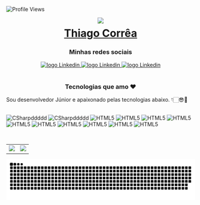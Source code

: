 ![Profile Views](http://estruyf-github.azurewebsites.net/api/VisitorHit?user=thiagogcorreabotelho&repo=thiagogcorreabotelho&countColorcountColor)

<img align="right" src="https://media2.giphy.com/media/uupsXZNSLB6JW/giphy.gif?cid=ecf05e47fx7ot5ubmfwy33p6syswypt2rmnq6gz008m6pr3y&rid=giphy.gif&ct=g" width="260" />

<div align="center">
 <h1> 
   <a href="https://fontmeme.com/fonts/libre-franklin-font/">Thiago Corrêa
   </a>
 </h1>
</div>

<h3 align="center">Minhas redes sociais</h3>

<p align="center">
  <a href="https://www.linkedin.com/in/thiagocorreab/">
    <img alt="logo Linkedin" src="https://img.shields.io/badge/LinkedIn-0077B5?style=for-the-badge&logo=linkedin&logoColor=white">
  </a>
                                                                                                                                
   <a href="https://www.linkedin.com/in/thiagocorreab/">
    <img alt="logo Linkedin" src="https://img.shields.io/badge/Instagram-E4405F?style=for-the-badge&logo=instagram&logoColor=white">
  </a>
    <a href="https://www.linkedin.com/in/thiagocorreab/">
    <img alt="logo Linkedin" src="https://img.shields.io/badge/Facebook-1877F2?style=for-the-badge&logo=facebook&logoColor=white">
  </a>
</p>

<div align="center">
 <h1> 
   <a href="https://fontmeme.com/fonts/libre-franklin-font/">
   </a>
 </h1>
</div>
<h3 align="center">Tecnologias que amo ❤</h3>
<p> 
  Sou desenvolvedor Júnior e apaixonado pelas tecnologias abaixo. 👇🏻😎🚀
 <br>
 <br>
</h4>

![CSharpddddd](https://img.shields.io/badge/C%23-239120?style=for-the-badge&logo=c-sharp&logoColor=white)
![CSharpddddd](https://img.shields.io/badge/.NET-512BD4?style=for-the-badge&logo=dotnet&logoColor=white)
![HTML5](https://img.shields.io/badge/HTML5-E34F26?style=for-the-badge&logo=html5&logoColor=white)
![HTML5](https://img.shields.io/badge/Bootstrap-563D7C?style=for-the-badge&logo=bootstrap&logoColor=white)
![HTML5](https://img.shields.io/badge/CSS3-1572B6?style=for-the-badge&logo=css3&logoColor=white)
![HTML5](https://img.shields.io/badge/JavaScript-F7DF1E?style=for-the-badge&logo=javascript&logoColor=black)
![HTML5](https://img.shields.io/badge/jQuery-0769AD?style=for-the-badge&logo=jquery&logoColor=white)
![HTML5](https://img.shields.io/badge/MySQL-00000F?style=for-the-badge&logo=mysql&logoColor=white)
![HTML5](https://img.shields.io/badge/Flutter-02569B?style=for-the-badge&logo=flutter&logoColor=white)
![HTML5](https://img.shields.io/badge/microsoft%20azure-0089D6?style=for-the-badge&logo=microsoft-azure&logoColor=white)
![HTML5](	https://img.shields.io/badge/Azure_DevOps-0078D7?style=for-the-badge&logo=azure-devops&logoColor=white)
![HTML5](	https://img.shields.io/badge/Visual_Studio-5C2D91?style=for-the-badge&logo=visual%20studio&logoColor=white)

<br>

<table align="left">
  <row>
    <td>
     <!-- Card -->
      <img height='172' src='https://github-readme-stats.vercel.app/api/top-langs/?username=thiagogcorreabotelho&layout=compact&theme=dracula'>
    </td>
    <td>
      <img height='172' src='https://github-readme-stats.vercel.app/api?username=thiagogcorreabotelho&show_icons=true&theme=dracula'>
    </td>
  </row>
</table> 

![Snake animation](https://github.com/beatriznonato/beatriznonato/blob/output/github-contribution-grid-snake.svg)
